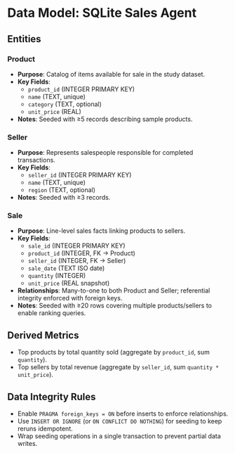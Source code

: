 # Data Model: SQLite Sales Agent

## Entities

### Product
- **Purpose**: Catalog of items available for sale in the study dataset.
- **Key Fields**:
  - `product_id` (INTEGER PRIMARY KEY)
  - `name` (TEXT, unique)
  - `category` (TEXT, optional)
  - `unit_price` (REAL)
- **Notes**: Seeded with ≥5 records describing sample products.

### Seller
- **Purpose**: Represents salespeople responsible for completed transactions.
- **Key Fields**:
  - `seller_id` (INTEGER PRIMARY KEY)
  - `name` (TEXT, unique)
  - `region` (TEXT, optional)
- **Notes**: Seeded with ≥3 records.

### Sale
- **Purpose**: Line-level sales facts linking products to sellers.
- **Key Fields**:
  - `sale_id` (INTEGER PRIMARY KEY)
  - `product_id` (INTEGER, FK → Product)
  - `seller_id` (INTEGER, FK → Seller)
  - `sale_date` (TEXT ISO date)
  - `quantity` (INTEGER)
  - `unit_price` (REAL snapshot)
- **Relationships**: Many-to-one to both Product and Seller; referential integrity enforced with foreign keys.
- **Notes**: Seeded with ≥20 rows covering multiple products/sellers to enable ranking queries.

## Derived Metrics
- Top products by total quantity sold (aggregate by `product_id`, sum `quantity`).
- Top sellers by total revenue (aggregate by `seller_id`, sum `quantity * unit_price`).

## Data Integrity Rules
- Enable `PRAGMA foreign_keys = ON` before inserts to enforce relationships.
- Use `INSERT OR IGNORE` (or `ON CONFLICT DO NOTHING`) for seeding to keep reruns idempotent.
- Wrap seeding operations in a single transaction to prevent partial data writes.

